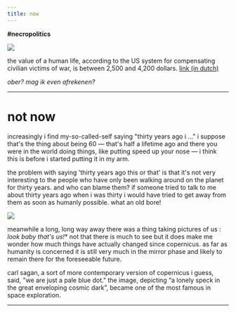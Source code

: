 ```yaml
---
title: now
---
```


**#necropolitics**

![](http://johannesk.com.s3.amazonaws.com/2020/img/value.jpeg)

the value of a human life, according to the US system for compensating civilian victims of war, is between 2,500 and 4,200 dollars. [link (in dutch)](https://www.nrc.nl/nieuws/2019/10/18/een-mensenleven-is-2500-tot-4200-dollar-waard-a3977250)

*ober? mag ik even afrekenen?*

----------------------



# not now

increasingly i find my-so-called-self saying "thirty years ago i ..." i suppose that's the thing about being 60 — that's half a lifetime ago and there you were in the world doing things, like putting speed up your nose — i think this is before i started putting it in my arm. 

the problem with saying 'thirty years ago this or that' is that it's not very interesting to the people who have only been walking around on the planet for thirty years. and who can blame them? if someone tried to talk to me about thirty years ago when i was thirty i would have tried to get away from them as soon as humanly possible. what an old bore! 

![](http://johannesk.com.s3.amazonaws.com/2020/img/pale-blue-dot.jpg)

meanwhile a long, long way away there was a thing taking pictures of us : *look baby that's us!** not that there is much to see but it does make me wonder how much things have actually changed since copernicus. as far as humanity is concerned it is still very much in the mirror phase and likely to remain there for the foreseeable future.

carl sagan, a sort of more contemporary version of copernicus i guess, said, "we are just a pale blue dot." the image, depicting “a lonely speck in the great enveloping cosmic dark”, became one of the most famous in space exploration.

----------------------



![]()








